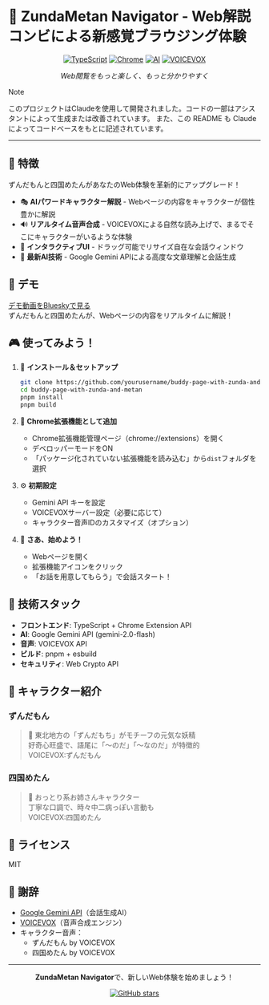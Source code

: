 # 🍵 ZundaMetan Navigator - Web解説コンビによる新感覚ブラウジング体験

<div align="center">

[![TypeScript](https://img.shields.io/badge/TypeScript-007ACC?style=for-the-badge&logo=typescript&logoColor=white)](https://www.typescriptlang.org/)
[![Chrome](https://img.shields.io/badge/Google_Chrome-4285F4?style=for-the-badge&logo=Google-chrome&logoColor=white)](https://chrome.google.com/webstore)
[![AI](https://img.shields.io/badge/Gemini_AI-8E75B2?style=for-the-badge&logo=google&logoColor=white)](https://deepmind.google/technologies/gemini/)
[![VOICEVOX](https://img.shields.io/badge/VOICEVOX-57B560?style=for-the-badge)](https://voicevox.hiroshiba.jp/)

_Web閲覧をもっと楽しく、もっと分かりやすく_  
</div>

> [!NOTE]
> このプロジェクトはClaudeを使用して開発されました。コードの一部はアシスタントによって生成または改善されています。
> また、この README も Claude によってコードベースをもとに記述されています。

---

## 🌟 特徴

ずんだもんと四国めたんがあなたのWeb体験を革新的にアップグレード！

- 🎭 **AIパワードキャラクター解説** - Webページの内容をキャラクターが個性豊かに解説
- 🔊 **リアルタイム音声合成** - VOICEVOXによる自然な読み上げで、まるでそこにキャラクターがいるような体験
- 🎨 **インタラクティブUI** - ドラッグ可能でリサイズ自在な会話ウィンドウ
- 🤖 **最新AI技術** - Google Gemini APIによる高度な文章理解と会話生成

## 📱 デモ
[デモ動画をBlueskyで見る](https://bsky.app/profile/did:plc:an3xifvom3u6bg6iug3drdjr/post/3lm5g55aq5k2p)  
ずんだもんと四国めたんが、Webページの内容をリアルタイムに解説！

## 🎮 使ってみよう！

1. 🔧 **インストール＆セットアップ**
   ```bash
   git clone https://github.com/yourusername/buddy-page-with-zunda-and-metan.git
   cd buddy-page-with-zunda-and-metan
   pnpm install
   pnpm build
   ```

2. 🚀 **Chrome拡張機能として追加**
   - Chrome拡張機能管理ページ（chrome://extensions）を開く
   - デベロッパーモードをON
   - 「パッケージ化されていない拡張機能を読み込む」から`dist`フォルダを選択

3. ⚙️ **初期設定**
   - Gemini API キーを設定
   - VOICEVOXサーバー設定（必要に応じて）
   - キャラクター音声IDのカスタマイズ（オプション）

4. 🎉 **さあ、始めよう！**
   - Webページを開く
   - 拡張機能アイコンをクリック
   - 「お話を用意してもらう」で会話スタート！

## 🔧 技術スタック

- **フロントエンド**: TypeScript + Chrome Extension API
- **AI**: Google Gemini API (gemini-2.0-flash)
- **音声**: VOICEVOX API
- **ビルド**: pnpm + esbuild
- **セキュリティ**: Web Crypto API

## 💫 キャラクター紹介

### ずんだもん
> 🍡 東北地方の「ずんだもち」がモチーフの元気な妖精  
> 好奇心旺盛で、語尾に「〜のだ」「〜なのだ」が特徴的  
> VOICEVOX:ずんだもん

### 四国めたん
> 🌸 おっとり系お姉さんキャラクター  
> 丁寧な口調で、時々中二病っぽい言動も  
> VOICEVOX:四国めたん

## 📄 ライセンス

MIT

## 🙏 謝辞

- [Google Gemini API](https://ai.google.dev/)（会話生成AI）
- [VOICEVOX](https://voicevox.hiroshiba.jp/)（音声合成エンジン）
- キャラクター音声：
  - ずんだもん by VOICEVOX
  - 四国めたん by VOICEVOX

---

<div align="center">

**ZundaMetan Navigator**で、新しいWeb体験を始めましょう！

[![GitHub stars](https://img.shields.io/github/stars/yourusername/buddy-page-with-zunda-and-metan?style=social)](https://github.com/yourusername/buddy-page-with-zunda-and-metan)

</div>